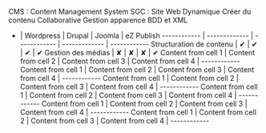 CMS : Content Management System
SGC : Site Web Dynamique
Créer du contenu
Collaborative
Gestion apparence
BDD et XML



- | Wordpress | Drupal | Joomla | eZ Publish
------------ | ------------- | ------------ | ------------- | ------------
Structuration de contenu  | ✔ | ✔ | ✔ | ✔
Gestion des médias | ✘ | ✘ | ✘ | ✔
Content from cell 1 | Content from cell 2 | Content from cell 3 | Content from cell 4 | ------------
Content from cell 1 | Content from cell 2 | Content from cell 3 | Content from cell 4 | ------------
Content from cell 1 | Content from cell 2 | Content from cell 3 | Content from cell 4 | ------------
Content from cell 1 | Content from cell 2 | Content from cell 3 | Content from cell 4 | ------------
Content from cell 1 | Content from cell 2 | Content from cell 3 | Content from cell 4 | ------------
Content from cell 1 | Content from cell 2 | Content from cell 3 | Content from cell 4 | ------------
